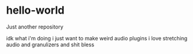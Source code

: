 # hello-world
Just another repository

idk what i'm doing
i just want to make weird audio plugins
i love stretching audio and granulizers and shit
bless
